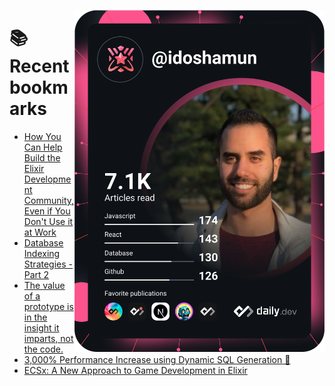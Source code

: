 <a href="https://app.daily.dev/idoshamun"><img src="https://raw.githubusercontent.com/idoshamun/idoshamun/devcard/devcard.svg" align='right' width="400" alt="Ido Shamun's Dev Card"/></a>

# 📚 Recent bookmarks
<!-- BOOKMARKS:START -->
- [How You Can Help Build the Elixir Development Community, Even if You Don&#39;t Use it at Work](https://app.daily.dev/posts/SJMtkXNkx?utm_source=rss&utm_medium=bookmarks&utm_campaign=28849d86070e4c099c877ab6837c61f0)
- [Database Indexing Strategies - Part 2](https://app.daily.dev/posts/D205fUubz?utm_source=rss&utm_medium=bookmarks&utm_campaign=28849d86070e4c099c877ab6837c61f0)
- [The value of a prototype is in the insight it imparts, not the code.](https://app.daily.dev/posts/ynJgB6HcZ?utm_source=rss&utm_medium=bookmarks&utm_campaign=28849d86070e4c099c877ab6837c61f0)
- [3,000% Performance Increase using Dynamic SQL Generation 🚀](https://app.daily.dev/posts/URfH3A3wx?utm_source=rss&utm_medium=bookmarks&utm_campaign=28849d86070e4c099c877ab6837c61f0)
- [ECSx: A New Approach to Game Development in Elixir](https://app.daily.dev/posts/u7jxJRJNt?utm_source=rss&utm_medium=bookmarks&utm_campaign=28849d86070e4c099c877ab6837c61f0)
<!-- BOOKMARKS:END -->
